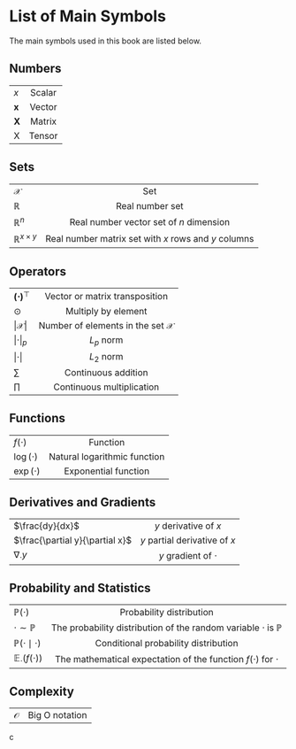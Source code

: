 # List of Main Symbols


The main symbols used in this book are listed below.


## Numbers

|||
|:--|:-:|
|$x$| Scalar|
|$\boldsymbol{x}$|Vector|
|$\boldsymbol{X}$|Matrix|
|$\mathsf{X}$|Tensor|


## Sets

|||
|:--|:-:|
|$\mathcal{X}$|Set|
|$\mathbb{R}$|Real number set|
|$\mathbb{R}^n$|Real number vector set of $n$ dimension|
|$\mathbb{R}^{x \times y}$|Real number matrix set with $x$ rows and $y$ columns|


## Operators

|||
|:--|:-:|
|$\boldsymbol{(\cdot)}^\top$|Vector or matrix transposition|
|$\odot$|Multiply by element|
|$\lvert\mathcal{X}\rvert$|Number of elements in the set $\mathcal{X}$|
|$\|\cdot\|_p$|$L_p$ norm|
|$\|\cdot\|$|$L_2$ norm|
|$\sum$|Continuous addition|
|$\prod$|Continuous multiplication|


## Functions

|||
|:--|:-:|
|$f(\cdot)$|Function|
|$\log(\cdot)$|Natural logarithmic function|
|$\exp(\cdot)$|Exponential function|


## Derivatives and Gradients

|||
|:--|:-:|
|$\frac{dy}{dx}$|$y$ derivative of $x$|
|$\frac{\partial y}{\partial x}$|$y$ partial derivative of $x$|
|$\nabla_{\cdot} y$|$y$ gradient of $\cdot$|


## Probability and Statistics

|||
|:--|:-:|
|$\mathbb{P}(\cdot)$ | Probability distribution |
|$\cdot \sim \mathbb{P}$ | The probability distribution of the random variable $\cdot$ is $\mathbb{P}$ |
| $\mathbb{P}(\cdot \mid \cdot)$ | Conditional probability distribution |
| $\mathbb{E}_\cdot\left(f(\cdot)\right)$ | The mathematical expectation of the function $f(\cdot)$ for $\cdot$ |


## Complexity

|||
|:--|:-:|
|$\mathcal{O}$|Big O notation|
c
